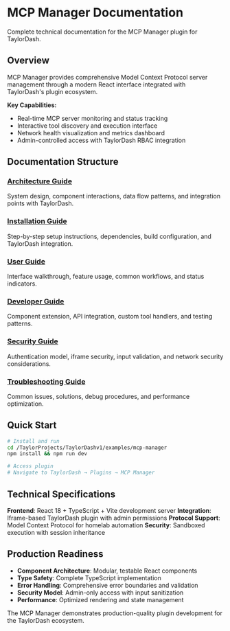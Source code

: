# MCP Manager Documentation

Complete technical documentation for the MCP Manager plugin for TaylorDash.

## Overview

MCP Manager provides comprehensive Model Context Protocol server management through a modern React interface integrated with TaylorDash's plugin ecosystem.

**Key Capabilities:**
- Real-time MCP server monitoring and status tracking
- Interactive tool discovery and execution interface  
- Network health visualization and metrics dashboard
- Admin-controlled access with TaylorDash RBAC integration

## Documentation Structure

### [Architecture Guide](./ARCHITECTURE.md)
System design, component interactions, data flow patterns, and integration points with TaylorDash.

### [Installation Guide](./INSTALLATION.md) 
Step-by-step setup instructions, dependencies, build configuration, and TaylorDash integration.

### [User Guide](./USER_GUIDE.md)
Interface walkthrough, feature usage, common workflows, and status indicators.

### [Developer Guide](./DEVELOPER_GUIDE.md)
Component extension, API integration, custom tool handlers, and testing patterns.

### [Security Guide](./SECURITY.md)
Authentication model, iframe security, input validation, and network security considerations.

### [Troubleshooting Guide](./TROUBLESHOOTING.md)
Common issues, solutions, debug procedures, and performance optimization.

## Quick Start

```bash
# Install and run
cd /TaylorProjects/TaylorDashv1/examples/mcp-manager
npm install && npm run dev

# Access plugin
# Navigate to TaylorDash → Plugins → MCP Manager
```

## Technical Specifications

**Frontend**: React 18 + TypeScript + Vite development server
**Integration**: Iframe-based TaylorDash plugin with admin permissions
**Protocol Support**: Model Context Protocol for homelab automation
**Security**: Sandboxed execution with session inheritance

## Production Readiness

- **Component Architecture**: Modular, testable React components
- **Type Safety**: Complete TypeScript implementation  
- **Error Handling**: Comprehensive error boundaries and validation
- **Security Model**: Admin-only access with input sanitization
- **Performance**: Optimized rendering and state management

The MCP Manager demonstrates production-quality plugin development for the TaylorDash ecosystem.
